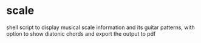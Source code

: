 # scale
shell script to display musical scale information and its guitar patterns, with option to show diatonic chords and export the output to pdf
